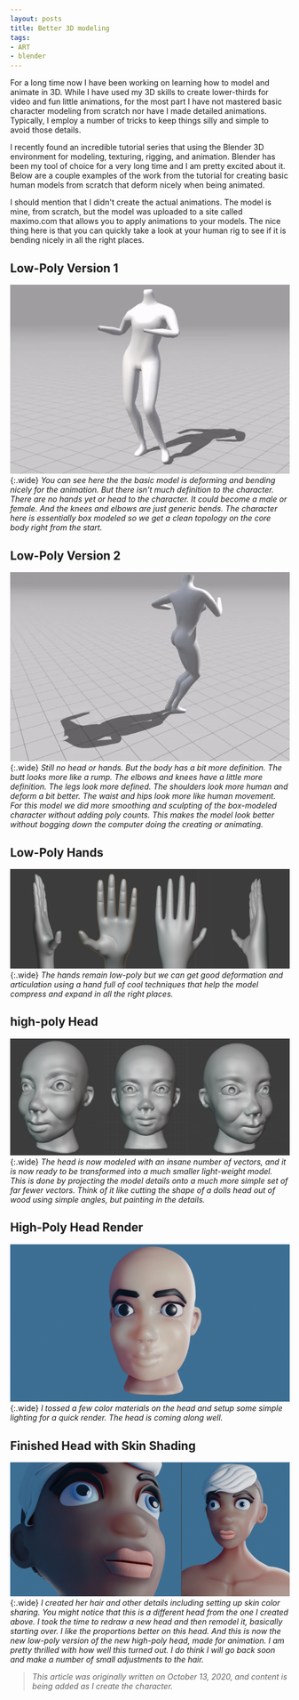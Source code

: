 ```yaml
---
layout: posts
title: Better 3D modeling
tags:
- ART
- blender
---
```

For a long time now I have been working on learning how to model and animate in 3D. While I have used my 3D skills to create lower-thirds for video and fun little animations, for the most part I have not mastered basic character modeling from scratch nor have I made detailed animations. Typically, I employ a number of tricks to keep things silly and simple to avoid those details.

I recently found an incredible tutorial series that using the Blender 3D environment for modeling, texturing, rigging, and animation. Blender has been my tool of choice for a very long time and I am pretty excited about it. Below are a couple examples of the work from the tutorial for creating basic human models from scratch that deform nicely when being animated.

I should mention that I didn't create the actual animations. The model is mine, from scratch, but the model was uploaded to a site called maximo.com that allows you to apply animations to your models. The nice thing here is that you can quickly take a look at your human rig to see if it is bending nicely in all the right places.

## Low-Poly Version 1
![lo detail dancing model](/assets/images/female.gif){:.wide}
_You can see here the the basic model is deforming and bending nicely for the animation. But there isn't much definition to the character. There are no hands yet or head to the character. It could become a male or female. And the knees and elbows are just generic bends. The character here is essentially box modeled so we get a clean topology on the core body right from the start._

## Low-Poly Version 2
![higher detail dancing model](/assets/images/female-details.gif){:.wide}
_Still no head or hands. But the body has a bit more definition. The butt looks more like a rump. The elbows and knees have a little more definition. The legs look more defined. The shoulders look more human and deform a bit better. The waist and hips look more like human movement. For this model we did more smoothing and sculpting of the box-modeled character without adding poly counts. This makes the model look better without bogging down the computer doing the creating or animating._

## Low-Poly Hands
![high polygonally detailed head model](/assets/images/modeled-hands.jpg){:.wide}
_The hands remain low-poly but we can get good deformation and articulation using a hand full of cool techniques that help the model compress and expand in all the right places._

## high-poly Head
![high polygonally detailed head model](/assets/images/modeled-head.jpg){:.wide}
_The head is now modeled with an insane number of vectors, and it is now ready to be transformed into a much smaller light-weight model. This is done by projecting the model details onto a much more simple set of far fewer vectors. Think of it like cutting the shape of a dolls head out of wood using simple angles, but painting in the details._

## High-Poly Head Render 
![high polygonally detailed head model](/assets/images/face-render.png){:.wide}
_I tossed a few color materials on the head and setup some simple lighting for a quick render. The head is coming along well._

## Finished Head with Skin Shading
![Finished Female with shading](/assets/images/female-character-skinned.jpg){:.wide}
_I created her hair and other details including setting up skin color sharing. You might notice that this is a different head from the one I created above. I took the time to redraw a new head and then remodel it, basically starting over. I like the proportions better on this head. And this is now the new low-poly version of the new high-poly head, made for animation. I am pretty thrilled with how well this turned out. I do think I will go back soon and make a number of small adjustments to the hair._

>_This article was originally written on October 13, 2020, and content is being added as I create the character._